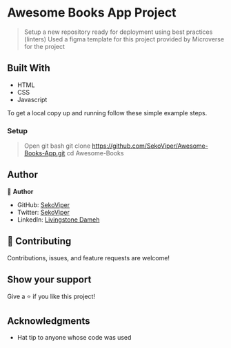 # Awesome Books App Project

> Setup a new repository ready for deployment using best practices (linters) 
> Used a figma template for this project provided by Microverse for the project

## Built With

- HTML
- CSS
- Javascript

To get a local copy up and running follow these simple example steps.

### Setup
> Open git bash
> git clone https://github.com/SekoViper/Awesome-Books-App.git
> cd Awesome-Books


## Author

👤 **Author**

- GitHub: [SekoViper](https://github.com/SekoViper)
- Twitter: [SekoViper](https://twitter.com/SekoViper)
- LinkedIn: [Livingstone Dameh](https://www.linkedin.com/in/livingstone-dameh/)



## 🤝 Contributing

Contributions, issues, and feature requests are welcome!


## Show your support

Give a ⭐️ if you like this project!

## Acknowledgments

- Hat tip to anyone whose code was used